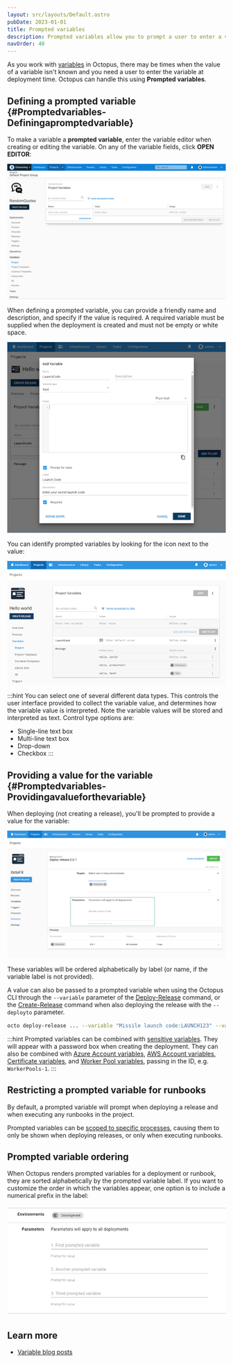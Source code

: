 ```yaml
---
layout: src/layouts/Default.astro
pubDate: 2023-01-01
title: Prompted variables
description: Prompted variables allow you to prompt a user to enter a value rather than storing it in Octopus.
navOrder: 40
---
```

As you work with [variables](/docs/projects/variables/index.md) in Octopus, there may be times when the value of a variable isn't known and you need a user to enter the variable at deployment time. Octopus can handle this using **Prompted variables**.

## Defining a prompted variable {#Promptedvariables-Definingapromptedvariable}

To make a variable a **prompted variable**, enter the variable editor when creating or editing the variable. On any of the variable fields, click **OPEN EDITOR**:

![Open variable editor](images/open-variable-editor.png "width=500")

When defining a prompted variable, you can provide a friendly name and description, and specify if the value is required. A required variable must be supplied when the deployment is created and must not be empty or white space.

![Prompted variable](images/prompted-variable.png "width=500")

You can identify prompted variables by looking for the icon next to the value:

![](images/prompted-variable-icon.png "width=500")

:::hint
You can select one of several different data types. This controls the user interface provided to collect the variable value, and determines how the variable value is interpreted. Note the variable values will be stored and interpreted as text. Control type options are:
- Single-line text box
- Multi-line text box
- Drop-down
- Checkbox
:::

## Providing a value for the variable {#Promptedvariables-Providingavalueforthevariable}

When deploying (not creating a release), you'll be prompted to provide a value for the variable:

![Required prompted variable](images/3278301.png "width=500")

These variables will be ordered alphabetically by label (or name, if the variable label is not provided).

A value can also be passed to a prompted variable when using the Octopus CLI through the `--variable` parameter of the [Deploy-Release](/docs/octopus-rest-api/octopus-cli/deploy-release.md) command, or the [Create-Release](/docs/octopus-rest-api/octopus-cli/create-release.md) command when also deploying the release with the `--deployto` parameter.

```bash
octo deploy-release ... --variable "Missile launch code:LAUNCH123" --variable "Variable 2:Some value"
```

:::hint
Prompted variables can be combined with [sensitive variables](/docs/projects/variables/sensitive-variables.md). They will appear with a password box when creating the deployment. They can also be combined with [Azure Account variables](/docs/projects/variables/azure-account-variables.md), [AWS Account variables](/docs/projects/variables/aws-account-variables.md), [Certificate variables](/docs/projects/variables/certificate-variables.md), and [Worker Pool variables](/docs/projects/variables/worker-pool-variables.md), passing in the ID, e.g. `WorkerPools-1`.
:::

## Restricting a prompted variable for runbooks

By default, a prompted variable will prompt when deploying a release and when executing any runbooks in the project.

Prompted variables can be [scoped to specific processes](/docs/runbooks/runbook-variables/index.md#prompted-variables), causing them to only be shown when deploying releases, or only when executing runbooks.

## Prompted variable ordering

When Octopus renders prompted variables for a deployment or runbook, they are sorted alphabetically by the prompted variable label. If you want to customize the order in which the variables appear, one option is to include a numerical prefix in the label:

![](images/prompted-variable-custom-sort.png "width=500")

## Learn more

- [Variable blog posts](https://octopus.com/blog/tag/variables)
